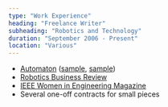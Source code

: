 ```yaml
---
type: "Work Experience"
heading: "Freelance Writer"
subheading: "Robotics and Technology"
duration: "September 2006 - Present"
location: "Various"
---
```


* <a href="http://spectrum.ieee.org/blog/automaton" target="_blank">Automaton</a> (<a href="http://spectrum.ieee.org/automaton/robotics/robotics-software/telepresence-robots-may-enable-bluecollar-commuting" target="_blank">sample</a>, <a href="http://spectrum.ieee.org/automaton/robotics/robotics-software/important-announcement-flesheating-robot-does-not-actually-eat-flesh" ftarget="_blank">sample</a>)
* <a href="http://www.roboticsbusinessreview.com/" target="_blank">Robotics Business Review</a>
* <a href="http://www.ieee.org/membership_services/membership/women/publications/magazine.html" target="_blank">IEEE Women in Engineering Magazine</a>
* Several one-off contracts for small pieces
